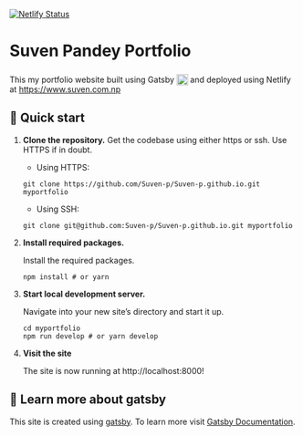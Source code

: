[![Netlify Status](https://api.netlify.com/api/v1/badges/83ec5418-b445-498c-8302-c18fc7f70bcb/deploy-status)](https://app.netlify.com/sites/tranquil-manatee-bcfb61/deploys)


# Suven Pandey Portfolio


This my portfolio website built using Gatsby <img alt="Gatsby" src="https://www.gatsbyjs.com/Gatsby-Monogram.svg" style="width:20px;position:relative;top:5px" /> and deployed using Netlify at https://www.suven.com.np

## 🚀 Quick start

1.  **Clone the repository.**
    Get the codebase using either https or ssh. Use HTTPS if in doubt.

    - Using HTTPS:
    ```shell
    git clone https://github.com/Suven-p/Suven-p.github.io.git myportfolio
    ```

    - Using SSH:
    ```shell
    git clone git@github.com:Suven-p/Suven-p.github.io.git myportfolio
    ```
2.  **Install required packages.**

    Install the required packages.

    ```shell
    npm install # or yarn
    ```

3.  **Start local development server.**

    Navigate into your new site’s directory and start it up.

    ```shell
    cd myportfolio
    npm run develop # or yarn develop
    ```

4.  **Visit the site**

    The site is now running at http://localhost:8000!

## 📖 Learn more about gatsby
This site is created using [gatsby](https://www.gatsbyjs.com). To learn more visit [Gatsby Documentation](https://www.gatsbyjs.com/docs/).
